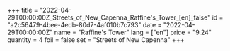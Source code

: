 +++
title = "2022-04-29T00:00:00Z_Streets_of_New_Capenna_Raffine's_Tower_[en]_false"
id = "a2c56479-4bee-4edb-80d7-4af010b7c793"
date = "2022-04-29T00:00:00Z"
name = "Raffine's Tower"
lang = ["en"]
price = "9.24"
quantity = 4
foil = false
set = "Streets of New Capenna"
+++
